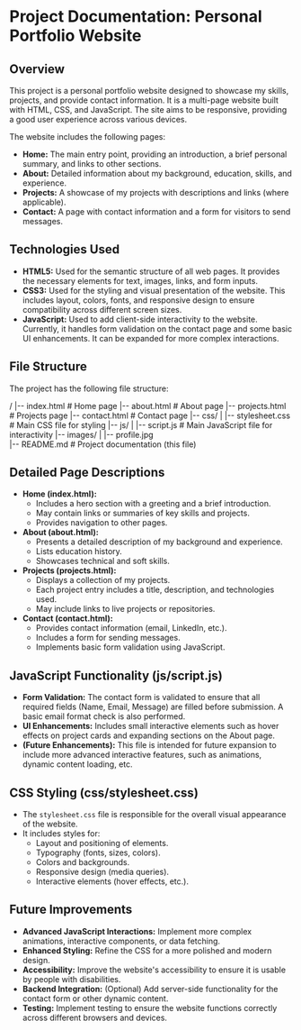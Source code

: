 #   Project Documentation: Personal Portfolio Website

##  Overview

This project is a personal portfolio website designed to showcase my skills, projects, and provide contact information. It is a multi-page website built with HTML, CSS, and JavaScript. The site aims to be responsive, providing a good user experience across various devices.

The website includes the following pages:

-   **Home:** The main entry point, providing an introduction, a brief personal summary, and links to other sections.
-   **About:** Detailed information about my background, education, skills, and experience.
-   **Projects:** A showcase of my projects with descriptions and links (where applicable).
-   **Contact:** A page with contact information and a form for visitors to send messages.

##  Technologies Used

-   **HTML5:** Used for the semantic structure of all web pages.  It provides the necessary elements for text, images, links, and form inputs.
-   **CSS3:** Used for the styling and visual presentation of the website. This includes layout, colors, fonts, and responsive design to ensure compatibility across different screen sizes.
-   **JavaScript:** Used to add client-side interactivity to the website.  Currently, it handles form validation on the contact page and some basic UI enhancements.  It can be expanded for more complex interactions.

##  File Structure

The project has the following file structure:

/
|-- index.html       # Home page
|-- about.html       # About page
|-- projects.html    # Projects page
|-- contact.html     # Contact page
|-- css/
|   |-- stylesheet.css  # Main CSS file for styling
|-- js/
|   |-- script.js     # Main JavaScript file for interactivity
|-- images/
|   |-- profile.jpg   
|-- README.md        # Project documentation (this file)


##  Detailed Page Descriptions

-   **Home (index.html):**
    -   Includes a hero section with a greeting and a brief introduction.
    -   May contain links or summaries of key skills and projects.
    -   Provides navigation to other pages.
-   **About (about.html):**
    -   Presents a detailed description of my background and experience.
    -   Lists education history.
    -   Showcases technical and soft skills.
-   **Projects (projects.html):**
    -   Displays a collection of my projects.
    -   Each project entry includes a title, description, and technologies used.
    -   May include links to live projects or repositories.
-   **Contact (contact.html):**
    -   Provides contact information (email, LinkedIn, etc.).
    -   Includes a form for sending messages.
    -   Implements basic form validation using JavaScript.

##  JavaScript Functionality (js/script.js)

-   **Form Validation:** The contact form is validated to ensure that all required fields (Name, Email, Message) are filled before submission.  A basic email format check is also performed.
-   **UI Enhancements:** Includes small interactive elements such as hover effects on project cards and expanding sections on the About page.
-   **(Future Enhancements):** This file is intended for future expansion to include more advanced interactive features, such as animations, dynamic content loading, etc.

##  CSS Styling (css/stylesheet.css)

-   The `stylesheet.css` file is responsible for the overall visual appearance of the website.
-   It includes styles for:
    -   Layout and positioning of elements.
    -   Typography (fonts, sizes, colors).
    -   Colors and backgrounds.
    -   Responsive design (media queries).
    -   Interactive elements (hover effects, etc.).

##  Future Improvements

-   **Advanced JavaScript Interactions:** Implement more complex animations, interactive components, or data fetching.
-   **Enhanced Styling:** Refine the CSS for a more polished and modern design.
-   **Accessibility:** Improve the website's accessibility to ensure it is usable by people with disabilities.
-   **Backend Integration:** (Optional)  Add server-side functionality for the contact form or other dynamic content.
-   **Testing:** Implement testing to ensure the website functions correctly across different browsers and devices.